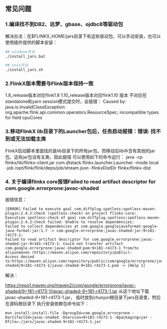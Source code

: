 ## 常见问题

### 1.编译找不到DB2、达梦、gbase、ojdbc8等驱动包

解决办法：在$FLINKX_HOME/jars目录下有这些驱动包，可以手动安装，也可以使用插件提供的脚本安装：

```bash
## windows平台
./install_jars.bat

## unix平台
./install_jars.sh
```

### 2.FlinkX版本需要与Flink版本保持一致

1.8_release版本对应flink1.8 1.10_release版本对应flink1.10 版本 不对应在standalone和yarn session模式提交时，会报错： Caused by: java.io.InvalidClassException: org.apache.flink.api.common.operators.ResourceSpec; incompatible types for field cpuCores

### 3.移动FlinkX lib目录下的Launcher包后，任务启动报错：错误: 找不到或无法加载主类

FlinkX启动脚本里面找的是lib目录下的所有jar包，而移动后lib中含有其他的jar包，这些jar包没有主类，因此报错 可以使用如下的命令运行： java -cp flinkx/lib/flinkx-client.jar com.dtstack.flinkx.launcher.Launcher -mode local -job /opt/flink/flink/deps/job/stream.json -flinkxDistDir flinkx/flinkx-dist

### 4. 关于编译flinkx core报错Failed to read artifact descriptor for com.google.errorprone:javac-shaded

报错信息：

```
[ERROR] Failed to execute goal com.diffplug.spotless:spotless-maven-plugin:2.4.2:check (spotless-check) on project flinkx-core: 
Execution spotless-check of goal com.diffplug.spotless:spotless-maven-plugin:2.4.2:check failed: Unable to resolve dependencies: 
Failed to collect dependencies at com.google.googlejavaformat:google-java-format:jar:1.7 -> com.google.errorprone:javac-shaded:jar:9+181-r4173-1: 
Failed to read artifact descriptor for com.google.errorprone:javac-shaded:jar:9+181-r4173-1: Could not transfer artifact 
com.google.errorprone:javac-shaded:pom:9+181-r4173-1 from/to aliyunmaven (https://maven.aliyun.com/repository/public): 
Access denied to:https://maven.aliyun.com/repository/public/com/google/errorprone/javac-shaded/9+181-r4173-1/javac-shaded-9+181-r4173-1.pom -> [Help 1]
```

解决：

https://repo1.maven.org/maven2/com/google/errorprone/javac-shaded/9+181-r4173-1/javac-shaded-9+181-r4173-1.jar
从这个地址下载javac-shaded-9+181-r4173-1.jar， 临时放到chunjun根目录下jars目录里，然后在源码根目录下 执行安装依赖包命令如下：

```
mvn install:install-file -DgroupId=com.google.errorprone -DartifactId=javac-shaded -Dversion=9+181-r4173-1 -Dpackaging=jar -Dfile=./jars/javac-shaded-9+181-r4173-1.jar
